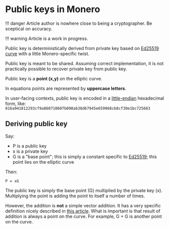 # Public keys in Monero

!!! danger
    Article author is nowhere close to being a cryptographer. Be sceptical on accuracy.

!!! warning
    Article is a work in progress.

Public key is deterministically derived from private key based on [Ed25519 curve](/cryptography/asymmetric/ed25519) with a little Monero-specific twist.

Public key is meant to be shared. Assuming correct implementation, it is not practically possible to recover private key from public key. 

Public key is a **point (x,y)** on the elliptic curve.

In equations points are represented by **uppercase letters**.

In user-facing contexts, public key is encoded in a [little-endian](https://en.wikipedia.org/wiki/Endianness#Little) hexadecimal form, like:
`016a941812293cf9a86071060fb090ab38d67945e659968cb8cf30e1bc725683` 

## Deriving public key

Say:

* P is a public key
* x is a private key
* G is a "base point"; this is simply a constant specific to [Ed25519](/cryptography/asymmetric/ed25519); this point lies on the elliptic curve
 
Then:

    P = xG

The public key is simply the base point (G) multiplied by the private key (x).
Multiplying the point is adding the point to itself a number of times.

However, the addition is **not** a simple vector addition. It has a very specific
definition nicely described in [this article](https://blog.cloudflare.com/a-relatively-easy-to-understand-primer-on-elliptic-curve-cryptography/).
What is important is that result of addition is always a point on the curve.
For example, G + G is another point on the curve.
